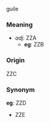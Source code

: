 guile
### Meaning
+ _adj_: ZZA
    + __eg__: ZZB

### Origin

ZZC

### Synonym

__eg__: ZZD

+ ZZE


